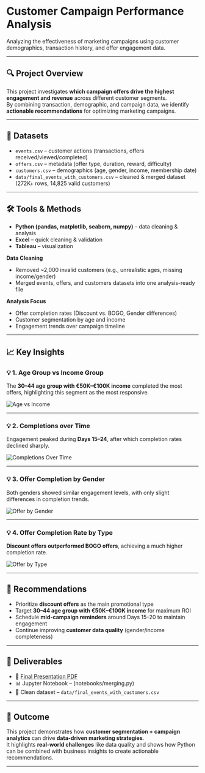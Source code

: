 # Customer Campaign Performance Analysis

Analyzing the effectiveness of marketing campaigns using customer demographics, transaction history, and offer engagement data.

---

## 🔍 Project Overview
This project investigates **which campaign offers drive the highest engagement and revenue** across different customer segments.  
By combining transaction, demographic, and campaign data, we identify **actionable recommendations** for optimizing marketing campaigns.

---

## 📂 Datasets
- `events.csv` – customer actions (transactions, offers received/viewed/completed)  
- `offers.csv` – metadata (offer type, duration, reward, difficulty)  
- `customers.csv` – demographics (age, gender, income, membership date)  
- `data/final_events_with_customers.csv` – cleaned & merged dataset (272K+ rows, 14,825 valid customers)

---

## 🛠️ Tools & Methods
- **Python (pandas, matplotlib, seaborn, numpy)** – data cleaning & analysis  
- **Excel** – quick cleaning & validation  
- **Tableau** – visualization  

**Data Cleaning**  
- Removed ~2,000 invalid customers (e.g., unrealistic ages, missing income/gender)  
- Merged events, offers, and customers datasets into one analysis-ready file  

**Analysis Focus**  
- Offer completion rates (Discount vs. BOGO, Gender differences)  
- Customer segmentation by age and income  
- Engagement trends over campaign timeline  

---

## 📈 Key Insights

### 💡 1. Age Group vs Income Group
The **30–44 age group with €50K–€100K income** completed the most offers, highlighting this segment as the most responsive.  

![Age vs Income](images/Age_Group_vs_Income_Group.png)

---

### 💡 2. Completions over Time
Engagement peaked during **Days 15–24**, after which completion rates declined sharply.  

![Completions Over Time](images/Completions_over_Time.png)

---

### 💡 3. Offer Completion by Gender
Both genders showed similar engagement levels, with only slight differences in completion trends.  

![Offer by Gender](images/Offer_Completion_by_Gender.png)

---

### 💡 4. Offer Completion Rate by Type
**Discount offers outperformed BOGO offers**, achieving a much higher completion rate.  

![Offer by Type](images/Offer_Completion_Rate_by_Type.png)

---

## 🎯 Recommendations
- Prioritize **discount offers** as the main promotional type  
- Target **30–44 age group with €50K–€100K income** for maximum ROI  
- Schedule **mid-campaign reminders** around Days 15–20 to maintain engagement  
- Continue improving **customer data quality** (gender/income completeness)  

---

## 📑 Deliverables
- 📄 [Final Presentation PDF](./presentation/Analytical%20Process%20-%20Arsenii%20Popenko.pdf)  
- 📊 Jupyter Notebook – (notebooks/merging.py)
- 📂 Clean dataset – `data/final_events_with_customers.csv`

---

## 🚀 Outcome
This project demonstrates how **customer segmentation + campaign analytics** can drive **data-driven marketing strategies**.  
It highlights **real-world challenges** like data quality and shows how Python can be combined with business insights to create actionable recommendations.

---

